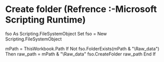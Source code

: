 # Create folder (Refrence :-Microsoft Scripting Runtime)
  fso As Scripting.FileSystemObject
  Set fso = New Scripting.FileSystemObject
  
  mPath = ThisWorkbook.Path
  If Not fso.FolderExists(mPath & "\Raw_data") Then
        raw_path = mPath & "\Raw_data"
        fso.CreateFolder raw_path
  End If      
